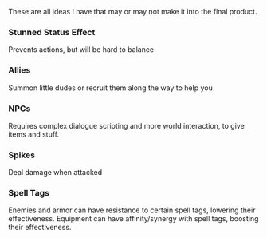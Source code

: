 These are all ideas I have that may or may not make it into the final product.

### Stunned Status Effect

Prevents actions, but will be hard to balance

### Allies

Summon little dudes or recruit them along the way to help you

### NPCs

Requires complex dialogue scripting and more world interaction, to give items and stuff.

### Spikes

Deal damage when attacked

### Spell Tags

Enemies and armor can have resistance to certain spell tags, lowering their effectiveness. Equipment can have affinity/synergy with spell tags, boosting their effectiveness.
